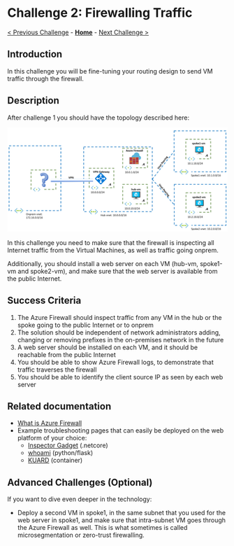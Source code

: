 # Challenge 2: Firewalling Traffic

[< Previous Challenge](./01-HubNSpoke-basic.md) - **[Home](../README.md)** - [Next Challenge >](./03-Asymmetric.md)

## Introduction

In this challenge you will be fine-tuning your routing design to send VM traffic through the firewall.

## Description

After challenge 1 you should have the topology described here:

![hubnspoke basic](media/hubnspoke-01.png)

In this challenge you need to make sure that the firewall is inspecting all Internet traffic from the Virtual Machines, as well as traffic going onprem.

Additionally, you should install a web server on each VM (hub-vm, spoke1-vm and spoke2-vm), and make sure that the web server is available from the public Internet.

## Success Criteria

1. The Azure Firewall should inspect traffic from any VM in the hub or the spoke going to the public Internet or to onprem
1. The solution should be independent of network administrators adding, changing or removing prefixes in the on-premises network in the future
1. A web server should be installed on each VM, and it should be reachable from the public Internet
1. You should be able to show Azure Firewall logs, to demonstrate that traffic traverses the firewall
1. You should be able to identify the client source IP as seen by each web server

## Related documentation

* [What is Azure Firewall](https://docs.microsoft.com/azure/firewall/overview)
* Example troubleshooting pages that can easily be deployed on the web platform of your choice:
  * [Inspector Gadget](https://github.com/jelledruyts/InspectorGadget) (.netcore)
  * [whoami](https://github.com/erjosito/whoami/tree/master/api-vm) (python/flask)
  * [KUARD](https://github.com/kubernetes-up-and-running/kuard) (container)

## Advanced Challenges (Optional)

If you want to dive even deeper in the technology:

- Deploy a second VM in spoke1, in the same subnet that you used for the web server in spoke1, and make sure that intra-subnet VM goes through the Azure Firewall as well. This is what sometimes is called microsegmentation or zero-trust firewalling.
